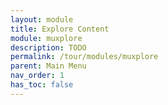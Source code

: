 ```yaml
---
layout: module
title: Explore Content
module: muxplore
description: TODO
permalink: /tour/modules/muxplore
parent: Main Menu
nav_order: 1
has_toc: false
---
```

